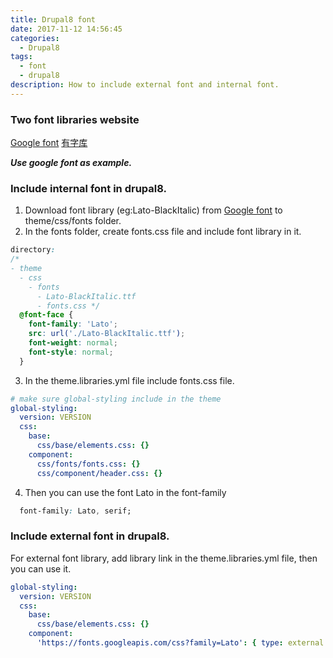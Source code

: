 ```yaml
---
title: Drupal8 font
date: 2017-11-12 14:56:45
categories:
  - Drupal8
tags:
  - font
  - drupal8
description: How to include external font and internal font.
---
```


### Two font libraries website
[Google font](https://fonts.google.com)
[有字库](https://www.youziku.com/)

***Use google font as example.***

### Include internal font in drupal8.
1. Download font library (eg:Lato-BlackItalic) from [Google font](https://fonts.google.com) to theme/css/fonts folder.
2. In the fonts folder, create fonts.css file and include font library in it.
``` css
directory:
/*
- theme
  - css
    - fonts
      - Lato-BlackItalic.ttf
      - fonts.css */
  @font-face {
    font-family: 'Lato';
    src: url('./Lato-BlackItalic.ttf');
    font-weight: normal;
    font-style: normal;
  }
```
3. In the theme.libraries.yml file include fonts.css file.
``` yml
# make sure global-styling include in the theme
global-styling:
  version: VERSION
  css:
    base:
      css/base/elements.css: {}
    component:
      css/fonts/fonts.css: {}
      css/component/header.css: {}
```

4. Then you can use the font Lato in the font-family
``` css
  font-family: Lato, serif;
```

### Include external font in drupal8.

For external font library, add library link in the theme.libraries.yml file, then you can use it.
``` yml
global-styling:
  version: VERSION
  css:
    base:
      css/base/elements.css: {}
    component:
      'https://fonts.googleapis.com/css?family=Lato': { type: external }
```
